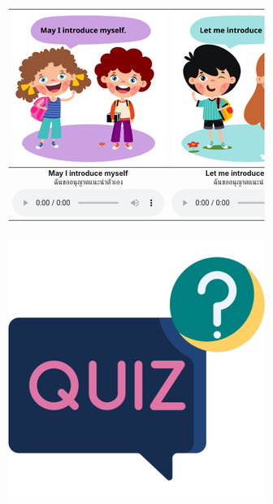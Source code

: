 <div class="carrousel">


|![](/media/img/Self&#x20;and&#x20;others&#x20;introduction/May&#x20;I&#x20;introduce&#x20;myself.svg)|![](/media/img/Self&#x20;and&#x20;others&#x20;introduction/Let&#x20;me&#x20;introduce&#x20;myself.svg)|![](/media/img/Self&#x20;and&#x20;others&#x20;introduction/My&#x20;name&#x20;is&#x20;Jenny.svg)|![](/media/img/Self&#x20;and&#x20;others&#x20;introduction/Nice&#x20;to&#x20;see&#x20;you.svg)|![](/media/img/Self&#x20;and&#x20;others&#x20;introduction/I'm&#x20;Anna.svg)|![](/media/img/Self&#x20;and&#x20;others&#x20;introduction/It's&#x20;nice&#x20;to&#x20;meet&#x20;you.svg)|![](/media/img/Self&#x20;and&#x20;others&#x20;introduction/Nice&#x20;to&#x20;meet&#x20;you.svg)|![](/media/img/Self&#x20;and&#x20;others&#x20;introduction/Nice&#x20;to&#x20;meet&#x20;you&#x20;too.svg)|![](/media/img/Self&#x20;and&#x20;others&#x20;introduction/I'm&#x20;a&#x20;student.svg)|![](/media/img/Self&#x20;and&#x20;others&#x20;introduction/I'm&#x20;from&#x20;Thailand.svg)|![](/media/img/Self&#x20;and&#x20;others&#x20;introduction/I'm&#x20;from&#x20;England.svg)|![](/media/img/Self&#x20;and&#x20;others&#x20;introduction/I'm&#x20;from&#x20;China.svg)|![](/media/img/Self&#x20;and&#x20;others&#x20;introduction/I&#x20;want&#x20;to&#x20;introduce&#x20;my&#x20;friend&#x20;Elsa.svg)|![](/media/img/Self&#x20;and&#x20;others&#x20;introduction/I'm&#x20;glad&#x20;to&#x20;meet&#x20;you.svg)|![](/media/img/Self&#x20;and&#x20;others&#x20;introduction/I'm&#x20;glad&#x20;to&#x20;see&#x20;you.svg)|![](/media/img/Self&#x20;and&#x20;others&#x20;introduction/This&#x20;is&#x20;Elsa.svg)|![](/media/img/Self&#x20;and&#x20;others&#x20;introduction/It's&#x20;good&#x20;to&#x20;see&#x20;you.svg)|
| :----: | :----: | :----: | :----: | :----: | :----: | :----: | :----: | :----: | :----: | :----: | :----: | :----: | :----: | :----: | :----: | :----: |
|**May I introduce myself**<br>ฉันขออนุญาตแนะนําตัวเอง|**Let me introduce myself**<br>ฉันขออนุญาตแนะนําตัวเอง|**My name is Jenny**<br>ฉันชื่อเจนนี่|**Nice to see you**<br>ดีใจที่ได้เจอคุณ|**I'm Anna**<br>ฉันชื่อแอนนา|**It's nice to meet you**<br>ยินดีที่ได้รู้จัก|**Nice to meet you**<br>ยินดีที่ได้รู้จัก|**Nice to meet you too**<br>ยินดีที่ได้รู้จักเช่นกัน|**I'm a student**<br>ฉันเป็นนักเรียน|**I'm from Thailand**<br>ฉันมาจากประเทศไทย|**I'm from England**<br>ฉันมาจากประเทศอังกฤษ|**I'm from China**<br>ฉันมาจากประเทศจีน|**I want to introduce my friend Elsa**<br>ฉันอยากแนะนําเพื่อนชื่อเอลซ่า|**I'm glad to meet you**<br>ยินดีที่ได้รู้จัก|**I'm glad to see you**<br>ฉันดีใจที่ได้เจอคุณ|**This is Elsa**<br>นี่คือเอลซ่า|**It's good to see you**<br>ดีใจที่ได้เจอคุณ|
|![](/media/audio/May&#x20;I&#x20;introduce&#x20;myself.mp3)|![](/media/audio/Let&#x20;me&#x20;introduce&#x20;myself.mp3)|![](/media/audio/My&#x20;name&#x20;is&#x20;Jenny.mp3)|![](/media/audio/Nice&#x20;to&#x20;see&#x20;you.mp3)|![](/media/audio/I'm&#x20;Anna.mp3)|![](/media/audio/It's&#x20;nice&#x20;to&#x20;meet&#x20;you.mp3)|![](/media/audio/Nice&#x20;to&#x20;meet&#x20;you.mp3)|![](/media/audio/Nice&#x20;to&#x20;meet&#x20;you&#x20;too.mp3)|![](/media/audio/I'm&#x20;a&#x20;student.mp3)|![](/media/audio/I'm&#x20;from&#x20;Thailand.mp3)|![](/media/audio/I'm&#x20;from&#x20;England.mp3)|![](/media/audio/I'm&#x20;from&#x20;China.mp3)|![](/media/audio/I&#x20;want&#x20;to&#x20;introduce&#x20;my&#x20;friend&#x20;Elsa.mp3)|![](/media/audio/I'm&#x20;glad&#x20;to&#x20;meet&#x20;you.mp3)|![](/media/audio/I'm&#x20;glad&#x20;to&#x20;see&#x20;you.mp3)|![](/media/audio/This&#x20;is&#x20;Elsa.mp3)|![](/media/audio/It's&#x20;good&#x20;to&#x20;see&#x20;you.mp3)|

</div>



# ![icon](/media/icons/quiz.svg) 

